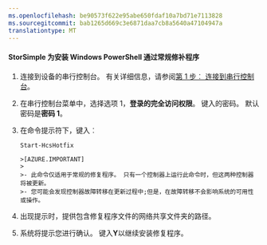 ```yaml
---
ms.openlocfilehash: be90573f622e95abe650fdaf10a7bd71e7113828
ms.sourcegitcommit: bab1265d669c3e6871daa7cb8a5640a47104947a
translationtype: MT
---
```

<properties
   pageTitle="安装常规的修复程序"
   description="说明如何使用 StorSimple 的 Windows PowerShell 安装常规的修复程序。"
   services="storsimple"
   documentationCenter="NA"
   authors="alkohli"
   manager="adinah"
   editor="NA" />
<tags 
   ms.service="storsimple"
   ms.devlang="NA"
   ms.topic="article"
   ms.tgt_pltfrm="NA"
   ms.workload="TBD"
   ms.date="07/28/2015"
   ms.author="alkohli" />

#### StorSimple 为安装 Windows PowerShell 通过常规修补程序

1. 连接到设备的串行控制台。 有关详细信息，请参阅[第 1 步︰ 连接到串行控制台](storsimple-update-device.md#step1)。

2. 在串行控制台菜单中，选择选项 1，**登录的完全访问权限**。 键入的密码。 默认密码是**密码 1**。

3. 在命令提示符下，键入︰

    `Start-HcsHotfix`

       >[AZURE.IMPORTANT]
       >
       >- 此命令仅适用于常规的修复程序。 只有一个控制器上运行此命令时，但这两种控制器将被更新。
       >- 您可能会发现控制器故障转移在更新过程中;但是，在故障转移不会影响系统的可用性或操作。

4. 出现提示时，提供包含修复程序文件的网络共享文件夹的路径。

5. 系统将提示您进行确认。 键入**Y**以继续安装修复程序。
